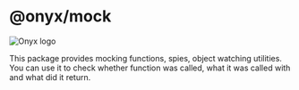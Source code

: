 # @onyx/mock
![Onyx logo](/onyx/onyx-logo-sm.svg)

This package provides mocking functions, spies, object watching utilities. You can use it to check whether function was called, what it was called with and what did it return.
